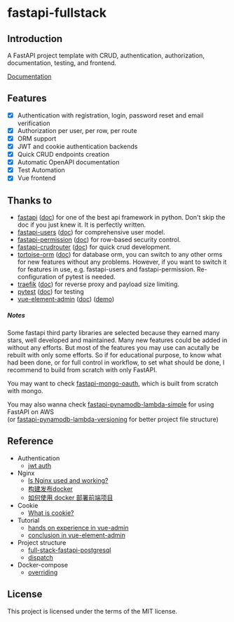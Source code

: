 # fastapi-fullstack

## Introduction

A FastAPI project template with CRUD, authentication, authorization, documentation, testing, and frontend.

[Documentation](https://benlau6.github.io/fastapi-fullstack)

## Features

- [X] Authentication with registration, login, password reset and email verification 
- [X] Authorization per user, per row, per route
- [X] ORM support
- [X] JWT and cookie authentication backends
- [X] Quick CRUD endpoints creation
- [X] Automatic OpenAPI documentation
- [X] Test Automation
- [X] Vue frontend

## Thanks to

- [fastapi](https://github.com/tiangolo/fastapi) ([doc](https://fastapi.tiangolo.com/)) for one of the best api framework in python. Don't skip the doc if you just knew it. It is perfectly written.
- [fastapi-users](https://github.com/frankie567/fastapi-users) ([doc](https://frankie567.github.io/fastapi-users/)) for comprehensive user model.
- [fastapi-permission](https://github.com/holgi/fastapi-permissions) ([doc](https://github.com/holgi/fastapi-permissions/blob/master/README.md)) for row-based security control.
- [fastapi-crudrouter](https://github.com/awtkns/fastapi-crudrouter) ([doc](https://fastapi-crudrouter.awtkns.com/)) for quick crud development.
- [tortoise-orm](https://github.com/tortoise/tortoise-orm) ([doc](https://tortoise-orm.readthedocs.io/en/latest/)) for database orm, you can switch to any other orms for new features without any problems. However, if you want to switch it for features in use, e.g. fastapi-users and fastapi-permission. Re-configuration of pytest is needed.
- [traefik](https://github.com/traefik/traefik) ([doc](https://doc.traefik.io/traefik/)) for reverse proxy and payload size limiting.
- [pytest](https://github.com/pytest-dev/pytest) ([doc](https://docs.pytest.org/)) for testing
- [vue-element-admin](https://github.com/PanJiaChen/vue-element-admin) ([doc](https://panjiachen.github.io/vue-element-admin-site/)) ([demo](https://panjiachen.github.io/vue-element-admin))

##### Notes

Some fastapi third party libraries are selected because they earned many stars, well developed and maintained. 
Many new features could be added in without any efforts. But most of the features you may use can acutally be rebuilt with only some efforts. 
So if for educational purpose, to know what had been done, or for full control in workflow, to set what should be done, I recommend to build from scratch with only FastAPI. 

You may want to check [fastapi-mongo-oauth](https://github.com/benlau6/fastapi-mongo-oauth), which is built from scratch with mongo.

You may also wanna check [fastapi-pynamodb-lambda-simple](https://github.com/benlau6/fastapi-pynamodb-lambda-simple.git) for using FastAPI on AWS \
(or [fastapi-pynamodb-lambda-versioning](https://github.com/benlau6/fastapi-pynamodb-lambda-versioning) for better project file structure)

## Reference

- Authentication
    - [jwt auth](https://segmentfault.com/a/1190000023185139)
- Nginx
    - [Is Nginx used and working?](https://github.com/tiangolo/full-stack-fastapi-postgresql/issues/401)
    - [构建发布docker](https://github.com/PanJiaChen/vue-element-admin/issues/592)
    - [如何使用 docker 部署前端项目](https://shanyue.tech/frontend-engineering/docker.html)
- Cookie
    - [What is cookie?](https://shubo.io/cookies/)
- Tutorial
    - [hands on experience in vue-admin](https://juejin.cn/post/6844903840626507784)
    - [conclusion in vue-element-admin](https://www.gushiciku.cn/pl/pw8i/zh-tw)
- Project structure
    - [full-stack-fastapi-postgresql](https://github.com/tiangolo/full-stack-fastapi-postgresql/tree/master/%7B%7Bcookiecutter.project_slug%7D%7D/frontend)
    - [dispatch](https://github.com/Netflix/dispatch)
- Docker-compose
    - [overriding](https://docs.docker.com/compose/extends/#adding-and-overriding-configuration)

## License

This project is licensed under the terms of the MIT license.
